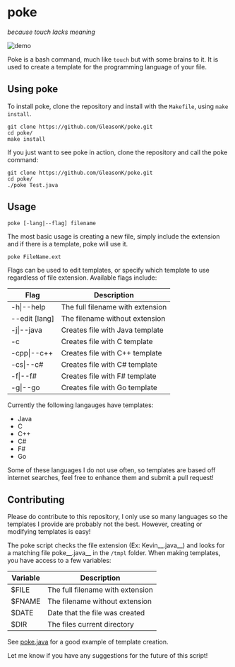 # poke

_because touch lacks meaning_

![demo](http://kevingleason.me/poke/demo.gif)

Poke is a bash command, much like `touch` but with some brains to it. It is used
to create a template for the programming language of your file.

## Using poke

To install poke, clone the repository and install with the `Makefile`, using
`make install`.
	
	git clone https://github.com/GleasonK/poke.git
	cd poke/
	make install

If you just want to see poke in action, clone the repository and call the poke
command:

	git clone https://github.com/GleasonK/poke.git
	cd poke/
	./poke Test.java

## Usage

	poke [-lang|--flag] filename

The most basic usage is creating a new file, simply include the extension and if
there is a template, poke will use it.

	poke FileName.ext

Flags can be used to edit templates, or specify which template to use regardless
of file extension. Available flags include:

| Flag     | Description  |
| -------- | ------------ |
| -h\|--help    | The full filename with extension |
| --edit [lang] | The filename without extension   |
| -j\|--java    | Creates file with Java template  |
| -c            | Creates file with C template     |
| -cpp\|--c++   | Creates file with C++ template   |
| -cs\|--c#     | Creates file with C# template    |
| -f\|--f#      | Creates file with F# template    |
| -g\|--go      | Creates file with Go template    |

Currently the following langauges have templates:

- Java
- C
- C++
- C#
- F#
- Go

Some of these languages I do not use often, so templates are based off internet
searches, feel free to enhance them and submit a pull request!

## Contributing

Please do contribute to this repository, I only use so many languages so the
templates I provide are probably not the best. However, creating or modifying
templates is easy!

The poke script checks the file extension (Ex: Kevin__.java__) and looks for a 
matching file poke__.java__ in the `/tmpl` folder. When making templates, you
have access to a few variables:

| Variable  | Description |
| --------- | ------------- |
| $FILE     | The full filename with extension |
| $FNAME    | The filename without extension   |
| $DATE     | Date that the file was created   |
| $DIR      | The files current directory      |

See [poke.java](https://github.com/GleasonK/poke/blob/master/tmpl/poke.java)
for a good example of template creation.

Let me know if you have any suggestions for the future of this script!
